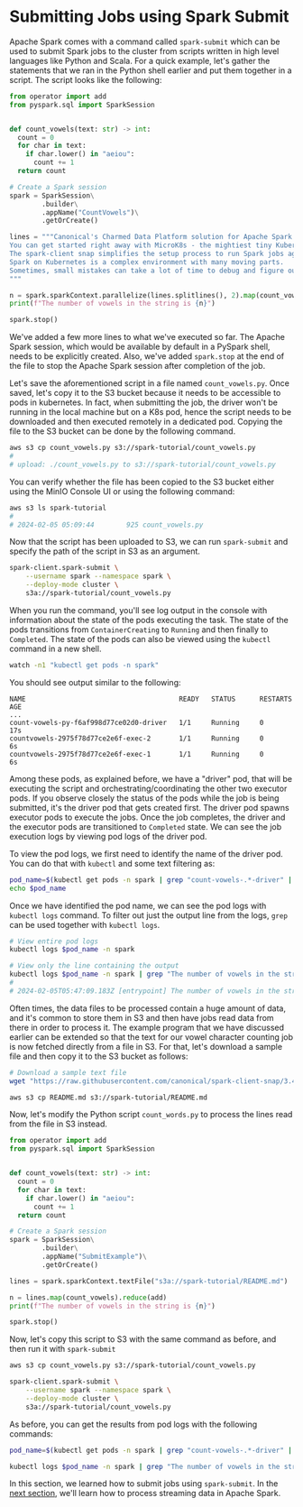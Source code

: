 # Submitting Jobs using Spark Submit

Apache Spark comes with a command called `spark-submit` which can be used to submit Spark jobs to the cluster from scripts written in high level languages like Python and Scala. For a quick example, let's gather the statements that we ran in the Python shell earlier and put them together in a script. The script looks like the following:


```python
from operator import add
from pyspark.sql import SparkSession


def count_vowels(text: str) -> int:
  count = 0
  for char in text:
    if char.lower() in "aeiou":
      count += 1
  return count

# Create a Spark session 
spark = SparkSession\
        .builder\
        .appName("CountVowels")\
        .getOrCreate()

lines = """Canonical's Charmed Data Platform solution for Apache Spark runs Spark jobs on your Kubernetes cluster.
You can get started right away with MicroK8s - the mightiest tiny Kubernetes distro around! 
The spark-client snap simplifies the setup process to run Spark jobs against your Kubernetes cluster. 
Spark on Kubernetes is a complex environment with many moving parts.
Sometimes, small mistakes can take a lot of time to debug and figure out.
"""

n = spark.sparkContext.parallelize(lines.splitlines(), 2).map(count_vowels).reduce(add)
print(f"The number of vowels in the string is {n}")

spark.stop()
```

We've added a few more lines to what we've executed so far. The Apache Spark session, which would be available by default in a PySpark shell, needs to be explicitly created. Also, we've added `spark.stop` at the end of the file to stop the Apache Spark session after completion of the job.

Let's save the aforementioned script in a file named `count_vowels.py`. Once saved, let's copy it to the S3 bucket because it needs to be accessible to pods in kubernetes. In fact, when submitting the job, the driver won't be running in the local machine but on a K8s pod, hence the script needs to be downloaded and then executed remotely in a dedicated pod. Copying the file to the S3 bucket can be done by the following command.

```bash
aws s3 cp count_vowels.py s3://spark-tutorial/count_vowels.py
#
# upload: ./count_vowels.py to s3://spark-tutorial/count_vowels.py 
```

You can verify whether the file has been copied to the S3 bucket either using the MinIO Console UI or using the following command:

```bash
aws s3 ls spark-tutorial
# 
# 2024-02-05 05:09:44        925 count_vowels.py
```

Now that the script has been uploaded to S3, we can run `spark-submit` and specify the path of the script in S3 as an argument.

```bash
spark-client.spark-submit \
    --username spark --namespace spark \
    --deploy-mode cluster \
    s3a://spark-tutorial/count_vowels.py
```

When you run the command, you'll see log output in the console with information about the state of the pods executing the task. The state of the pods transitions from `ContainerCreating` to `Running` and then finally to `Completed`. The state of the pods can also be viewed using the `kubectl` command in a new shell. 

```bash
watch -n1 "kubectl get pods -n spark"
```

You should see output similar to the following:
```
NAME                                      READY   STATUS      RESTARTS   AGE
...
count-vowels-py-f6af998d77ce02d0-driver   1/1     Running     0          17s
countvowels-2975f78d77ce2e6f-exec-2       1/1     Running     0          6s
countvowels-2975f78d77ce2e6f-exec-1       1/1     Running     0          6s
```

Among these pods, as explained before, we have a "driver" pod, that will be executing the script and orchestrating/coordinating the other two executor pods. If you observe closely the status of the pods while the job is being submitted, it's the driver pod that gets created first. The driver pod spawns executor pods to execute the jobs. Once the job completes, the driver and the executor pods are transitioned to `Completed` state. We can see the job execution logs by viewing pod logs of the driver pod.

To view the pod logs, we first need to identify the name of the driver pod. You can do that with `kubectl` and some text filtering as:

```bash
pod_name=$(kubectl get pods -n spark | grep "count-vowels-.*-driver" | tail -n 1 | cut -d' ' -f1)
echo $pod_name
```

Once we have identified the pod name, we can see the pod logs with `kubectl logs` command. To filter out just the output line from the logs, `grep` can be used together with `kubectl logs`.

```bash
# View entire pod logs
kubectl logs $pod_name -n spark 

# View only the line containing the output
kubectl logs $pod_name -n spark | grep "The number of vowels in the string is"
# 
# 2024-02-05T05:47:09.183Z [entrypoint] The number of vowels in the string is 128
```

Often times, the data files to be processed contain a huge amount of data, and it's common to store them in S3 and then have jobs read data from there in order to process it. The example program that we have discussed earlier can be extended so that the text for our vowel character counting job is now fetched directly from a file in S3. For that, let's download a sample file and then copy it to the S3 bucket as follows:

```bash
# Download a sample text file
wget "https://raw.githubusercontent.com/canonical/spark-client-snap/3.4/edge/README.md"

aws s3 cp README.md s3://spark-tutorial/README.md
```

Now, let's modify the Python script `count_words.py` to process the lines read from the file in S3 instead.


```python
from operator import add
from pyspark.sql import SparkSession


def count_vowels(text: str) -> int:
  count = 0
  for char in text:
    if char.lower() in "aeiou":
      count += 1
  return count

# Create a Spark session 
spark = SparkSession\
        .builder\
        .appName("SubmitExample")\
        .getOrCreate()

lines = spark.sparkContext.textFile("s3a://spark-tutorial/README.md")

n = lines.map(count_vowels).reduce(add)
print(f"The number of vowels in the string is {n}")

spark.stop()
```

Now, let's copy this script to S3 with the same command as before, and then run it with `spark-submit`

```bash
aws s3 cp count_vowels.py s3://spark-tutorial/count_vowels.py

spark-client.spark-submit \
    --username spark --namespace spark \
    --deploy-mode cluster \
    s3a://spark-tutorial/count_vowels.py
```

As before, you can get the results from pod logs with the following commands:

```bash
pod_name=$(kubectl get pods -n spark | grep "count-vowels-.*-driver" | tail -n 1 | cut -d' ' -f1)

kubectl logs $pod_name -n spark | grep "The number of vowels in the string is"
```

In this section, we learned how to submit jobs using `spark-submit`. In the [next section](/t/13230), we'll learn how to process streaming data in Apache Spark.